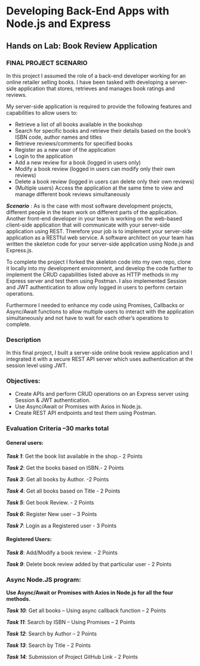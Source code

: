 # Developing Back-End Apps with Node.js and Express
## Hands on Lab: Book Review Application
### FINAL PROJECT SCENARIO
In this project I assumed the role of a back-end developer working for an online retailer selling books. I have been tasked with developing a server-side application that stores, retrieves and manages book ratings and reviews.

My server-side application is required to provide the following features and capabilities to allow users to:
* Retrieve a list of all books available in the bookshop
* Search for specific books and retrieve their details based on the book’s ISBN code, author names and titles
* Retrieve reviews/comments for specified books
* Register as a new user of the application
* Login to the application
* Add a new review for a book (logged in users only)
* Modify a book review (logged in users can modify only their own reviews)
* Delete a book review (logged in users can delete only their own reviews)
* (Multiple users) Access the application at the same time to view and manage different book reviews simultaneously

***Scenario*** : As is the case with most software development projects, different people in the team work on different parts of the application. Another front-end developer in your team is working on the web-based client-side application that will communicate with your server-side application using REST. Therefore your job is to implement your server-side application as a RESTful web service. A software architect on your team has written the skeleton code for your server-side application using Node.js and Express.js.

To complete the project I forked the skeleton code into my own repo, clone it locally into my development environment, and develop the code further to implement the CRUD capabilities listed above as HTTP methods in my Express server and test them using Postman. I also implemented Session and JWT authentication to allow only logged in users to perform certain operations.

Furthermore I needed to enhance my code using Promises, Callbacks or Async/Await functions to allow multiple users to interact with the application simultaneously and not have to wait for each other’s operations to complete.

### Description 
In this final project, I built a server-side online book review application and I integrated it with a secure REST API server which uses authentication at the session level using JWT.

### Objectives:
* Create APIs and perform CRUD operations on an Express server using Session & JWT authentication.
* Use Async/Await or Promises with Axios in Node.js.
* Create REST API endpoints and test them using Postman.

### Evaluation Criteria –30 marks total
#### General users:
***Task 1***: Get the book list available in the shop.- 2 Points

***Task 2***: Get the books based on ISBN.- 2 Points

***Task 3***: Get all books by Author. -2 Points

***Task 4***: Get all books based on Title - 2 Points

***Task 5***: Get book Review. - 2 Points

***Task 6***: Register New user – 3 Points

***Task 7***: Login as a Registered user - 3 Points

#### Registered Users:
***Task 8***: Add/Modify a book review. - 2 Points

***Task 9***: Delete book review added by that particular user - 2 Points

### Async Node.JS program:
**Use Async/Await or Promises with Axios in Node.js for all the four methods.**

***Task 10***: Get all books – Using async callback function – 2 Points

***Task 11***: Search by ISBN – Using Promises – 2 Points

***Task 12***: Search by Author – 2 Points

***Task 13***: Search by Title - 2 Points

***Task 14***: Submission of Project GitHub Link - 2 Points
